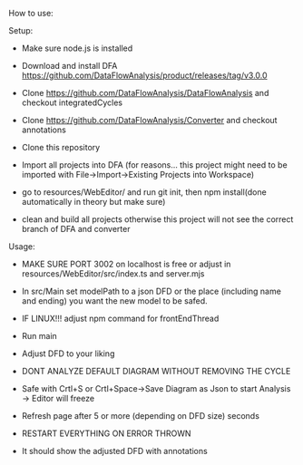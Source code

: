 How to use:

Setup:
- Make sure node.js is installed
- Download and install DFA https://github.com/DataFlowAnalysis/product/releases/tag/v3.0.0
- Clone https://github.com/DataFlowAnalysis/DataFlowAnalysis and checkout integratedCycles
- Clone https://github.com/DataFlowAnalysis/Converter and checkout annotations
- Clone this repository
- Import all projects into DFA (for reasons... this project might need to be imported with File->Import->Existing Projects into Workspace)

- go to resources/WebEditor/ and run git init, then npm install(done automatically in theory but make sure)

- clean and build all projects otherwise this project will not see the correct branch of DFA and converter

Usage:
- MAKE SURE PORT 3002 on localhost is free or adjust in resources/WebEditor/src/index.ts and server.mjs

- In src/Main set modelPath to a json DFD or the place (including name and ending) you want the new model to be safed.
- IF LINUX!!! adjust npm command for frontEndThread
- Run main
- Adjust DFD to your liking

- DONT ANALYZE DEFAULT DIAGRAM WITHOUT REMOVING THE CYCLE

- Safe with Crtl+S or Crtl+Space->Save Diagram as Json to start Analysis        ->        Editor will freeze
- Refresh page after 5 or more (depending on DFD size) seconds
  
- RESTART EVERYTHING ON ERROR THROWN
  
- It should show the adjusted DFD with annotations

